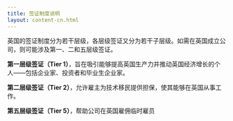 ```yaml
---
title: 签证制度说明
layout: content-cn.html
---
```


英国的签证制度分为若干层级，各层级签证又分为若干子层级。如需在英国成立公司，则可能涉及第一、二和五层级签证。 

**第一层级签证（Tier 1）**，旨在吸引能够提高英国生产力并推动英国经济增长的个人——包括企业家、投资者和毕业生企业家。

**第二层级签证（Tier 2）**，允许雇主为技术移民提供担保，使其能够在英国从事工作。

**第五层级签证（Tier 5）**，帮助公司在英国雇佣临时雇员 